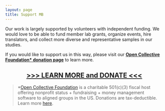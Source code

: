 ```yaml
---
layout: page
title: Support MB
---
```



Our work is largely supported by volunteers with independent funding. We would love to be able to fund member lab grants, organize events, hire translators, and collect more diverse and representative samples in our studies. 

If you would like to support us in this way, please visit our 
<b><a href="https://opencollective.com/manybabies" target="_blank">Open Collective Foundation\* donation page</a></b> to learn more.

<h2 align="center"><a href="https://opencollective.com/manybabies" target="_blank"> >>> LEARN MORE and DONATE <<< </a></h2>




>\*[Open Collective Foundation](https://opencollective.com/foundation) is a charitable 501(c)(3) fiscal host offering nonprofit status + fundraising + money management software to aligned groups in the US. Donations are tax-deductible. Learn more [here](https://docs.opencollective.foundation/what-is-ocf).